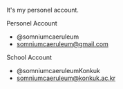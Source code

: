 It's my personel account.

Personel Account
- @somniumcaeruleum
- somniumcaeruleum@gmail.com

School Account
- @somniumcaeruleumKonkuk
- somniumcaeruleum@konkuk.ac.kr
